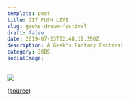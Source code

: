 ```yaml
---
template: post
title: GIT PUSH LIVE
slug: geeks-dream-festival
draft: false
date: 2019-07-23T22:48:19.290Z
description: A Geek's Fantasy Festival
category: JOBS
socialImage: 
---
```

![](/media/60148733_1016303771896375_865555370364370944_o.jpg)

([source](https://www.facebook.com/SLCluj/photos/a.651085461751543/1016303768563042/?type=3&theater))
